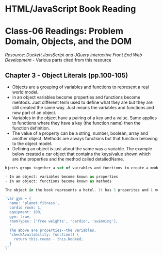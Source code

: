 # HTML/JavaScript Book Reading

# Class-06 Readings: Problem Domain, Objects, and the DOM

*Resource: Duckett JavsScript and JQuery interactive Front End Web Development* - Various parts cited from this resource

## Chapter 3 - Object Literals (pp.100-105)

- Objects are a grouping of variables and functions to represent a real world model.
- In an object variables become properties and functions become mehtods. Just different term used to define what they are but they are still created the same way. Just means the variables and functions and now part of an object.
- Variables in the object have a pairing of a key and a value. Same applies to functions where they have a key (the function name) then the function definition.
- The value of a property can be a string, number, boolean, array and another object. Methods are always functions but that function belowing to the object model.
- Defining an object is just about the same was a variable. The example below created a car object that contains the keys/value shown which are the properties and the method called detailedName.

```javascript
bjects gropu together a set of vairables and functions to create a model of a something you would recognize in the real world. In an object, variables and fuctions take on new names.

- In an object: variables become known as properties
- In an object: functions become known as methods

The object in the book represents a hotel. It has 5 properites and 1 method. The object is in curly bracess, it is stored in a variable calle hotel.

`var gym = {
  name: 'planet fitness',
  cardio room: 1,
  equipment: 100,
  gym: true,
  roomTypes: ['free weights', 'cardio', 'swimming'],
  '
  The above are properties--the variables.
  'checkAvailability: function() {
    return this.rooms - this.booked;
  }
}`
